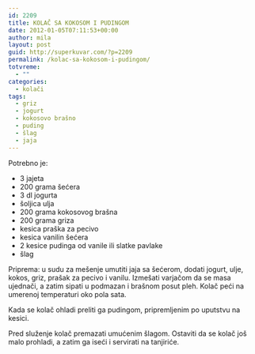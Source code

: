 ```yaml
---
id: 2209
title: KOLAČ SA KOKOSOM I PUDINGOM
date: 2012-01-05T07:11:53+00:00
author: mila
layout: post
guid: http://superkuvar.com/?p=2209
permalink: /kolac-sa-kokosom-i-pudingom/
totvreme:
  - ""
categories:
  - kolači
tags:
  - griz
  - jogurt
  - kokosovo brašno
  - puding
  - šlag
  - jaja
---
```

Potrebno je:

  * 3 jajeta
  * 200 grama šećera
  * 3 dl jogurta
  * šoljica ulja
  * 200 grama kokosovog brašna
  * 200 grama griza
  * kesica praška za pecivo
  * kesica vanilin šećera
  * 2 kesice pudinga od vanile ili slatke pavlake
  * šlag

Priprema: u sudu za mešenje umutiti jaja sa šećerom, dodati jogurt, ulje, kokos, griz, prašak za pecivo i vanilu. Izmešati varjačom da se masa ujednači, a zatim sipati u podmazan i brašnom posut pleh. Kolač peći na umerenoj temperaturi oko pola sata.

Kada se kolač ohladi preliti ga pudingom, pripremljenim po uputstvu na kesici.

Pred služenje kolač premazati umućenim šlagom. Ostaviti da se kolač još malo prohladi, a zatim ga iseći i servirati na tanjiriće.